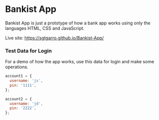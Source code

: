 # Bankist App

Bankist App is just a prototype of how a bank app works using only the languages HTML, CSS and JavaScript.

Live site: https://sgtgarro.github.io/Bankist-App/

### Test Data for Login

For a demo of how the app works, use this data for login and make some operations.

```js
account1 = {
  username: 'js',
  pin: '1111',
};

account2 = {
  username: 'jd',
  pin: '2222',
};
```
